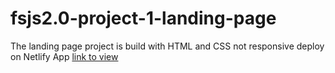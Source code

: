 # fsjs2.0-project-1-landing-page
The landing page project is build with HTML and CSS not responsive deploy on Netlify App [link to view](https://fanciful-melba-ecc23b.netlify.app/)
